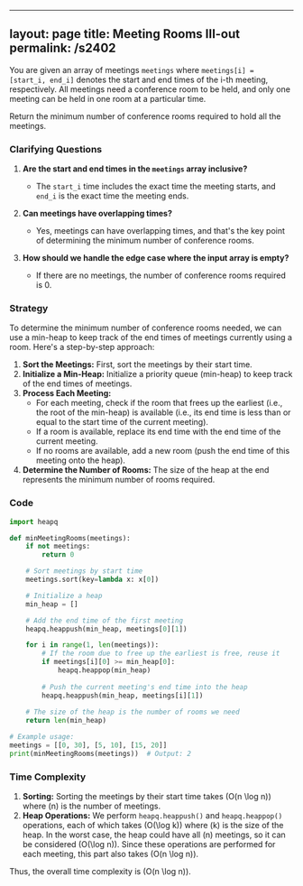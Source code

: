 
---
layout: page
title:  Meeting Rooms III-out
permalink: /s2402
---

You are given an array of meetings `meetings` where `meetings[i] = [start_i, end_i]` denotes the start and end times of the i-th meeting, respectively. All meetings need a conference room to be held, and only one meeting can be held in one room at a particular time. 

Return the minimum number of conference rooms required to hold all the meetings.

### Clarifying Questions

1. **Are the start and end times in the `meetings` array inclusive?**
   - The `start_i` time includes the exact time the meeting starts, and `end_i` is the exact time the meeting ends.

2. **Can meetings have overlapping times?**
   - Yes, meetings can have overlapping times, and that's the key point of determining the minimum number of conference rooms.

3. **How should we handle the edge case where the input array is empty?**
   - If there are no meetings, the number of conference rooms required is 0.

### Strategy

To determine the minimum number of conference rooms needed, we can use a min-heap to keep track of the end times of meetings currently using a room. Here's a step-by-step approach:

1. **Sort the Meetings:** First, sort the meetings by their start time.
2. **Initialize a Min-Heap:** Initialize a priority queue (min-heap) to keep track of the end times of meetings.
3. **Process Each Meeting:**
    - For each meeting, check if the room that frees up the earliest (i.e., the root of the min-heap) is available (i.e., its end time is less than or equal to the start time of the current meeting).
    - If a room is available, replace its end time with the end time of the current meeting.
    - If no rooms are available, add a new room (push the end time of this meeting onto the heap).
4. **Determine the Number of Rooms:** The size of the heap at the end represents the minimum number of rooms required.

### Code

```python
import heapq

def minMeetingRooms(meetings):
    if not meetings:
        return 0

    # Sort meetings by start time
    meetings.sort(key=lambda x: x[0])

    # Initialize a heap
    min_heap = []

    # Add the end time of the first meeting
    heapq.heappush(min_heap, meetings[0][1])

    for i in range(1, len(meetings)):
        # If the room due to free up the earliest is free, reuse it
        if meetings[i][0] >= min_heap[0]:
            heapq.heappop(min_heap)
        
        # Push the current meeting's end time into the heap
        heapq.heappush(min_heap, meetings[i][1])
    
    # The size of the heap is the number of rooms we need
    return len(min_heap)

# Example usage:
meetings = [[0, 30], [5, 10], [15, 20]]
print(minMeetingRooms(meetings))  # Output: 2
```

### Time Complexity

1. **Sorting:** Sorting the meetings by their start time takes \(O(n \log n)\) where \(n\) is the number of meetings.
2. **Heap Operations:** We perform `heapq.heappush()` and `heapq.heappop()` operations, each of which takes \(O(\log k)\) where \(k\) is the size of the heap. In the worst case, the heap could have all \(n\) meetings, so it can be considered \(O(\log n)\). Since these operations are performed for each meeting, this part also takes \(O(n \log n)\).

Thus, the overall time complexity is \(O(n \log n)\).